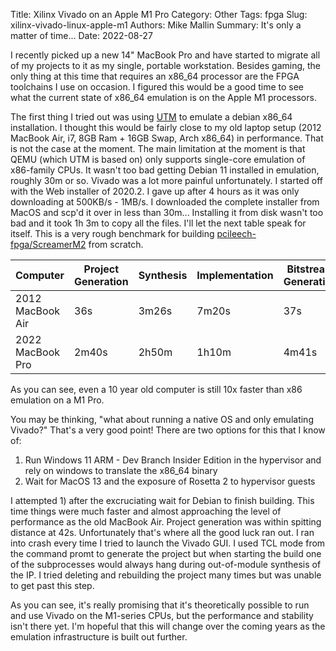 Title: Xilinx Vivado on an Apple M1 Pro
Category: Other
Tags: fpga
Slug: xilinx-vivado-linux-apple-m1
Authors: Mike Mallin
Summary: It's only a matter of time...
Date: 2022-08-27

I recently picked up a new 14" MacBook Pro and have started to migrate all of my projects to it as my single, portable workstation. Besides gaming, the only thing at this time that requires an x86_64 processor are the FPGA toolchains I use on occasion. I figured this would be a good time to see what the current state of x86_64 emulation is on the Apple M1 processors.

The first thing I tried out was using [UTM](https://getutm.app) to emulate a debian x86_64 installation. I thought this would be fairly close to my old laptop setup (2012 MacBook Air, i7, 8GB Ram + 16GB Swap, Arch x86_64) in performance. That is not the case at the moment. The main limitation at the moment is that QEMU (which UTM is based on) only supports single-core emulation of x86-family CPUs. It wasn't too bad getting Debian 11 installed in emulation, roughly 30m or so. Vivado was a lot more painful unfortunately. I started off with the Web installer of 2020.2. I gave up after 4 hours as it was only downloading at 500KB/s - 1MB/s. I downloaded the complete installer from MacOS and scp'd it over in less than 30m... Installing it from disk wasn't too bad and it took 1h 3m to copy all the files. I'll let the next table speak for itself. This is a very rough benchmark for building [pcileech-fpga/ScreamerM2](https://github.com/ufrisk/pcileech-fpga) from scratch.

| Computer | Project Generation | Synthesis | Implementation | Bitstream Generation |
| --- | --- | --- | --- | --- |
| 2012 MacBook Air | 36s | 3m26s | 7m20s | 37s |
| 2022 MacBook Pro | 2m40s | 2h50m | 1h10m | 4m41s |

As you can see, even a 10 year old computer is still 10x faster than x86 emulation on a M1 Pro.

You may be thinking, "what about running a native OS and only emulating Vivado?" That's a very good point! There are two options for this that I know of:

1) Run Windows 11 ARM - Dev Branch Insider Edition in the hypervisor and rely on windows to translate the x86_64 binary
2) Wait for MacOS 13 and the exposure of Rosetta 2 to hypervisor guests

I attempted 1) after the excruciating wait for Debian to finish building. This time things were much faster and almost approaching the level of performance as the old MacBook Air. Project generation was within spitting distance at 42s. Unfortunately that's where all the good luck ran out. I ran into crash every time I tried to launch the Vivado GUI. I used TCL mode from the command promt to generate the project but when starting the build one of the subprocesses would always hang during out-of-module synthesis of the IP. I tried deleting and rebuilding the project many times but was unable to get past this step.

As you can see, it's really promising that it's theoretically possible to run and use Vivado on the M1-series CPUs, but the performance and stability isn't there yet. I'm hopeful that this will change over the coming years as the emulation infrastructure is built out further.
